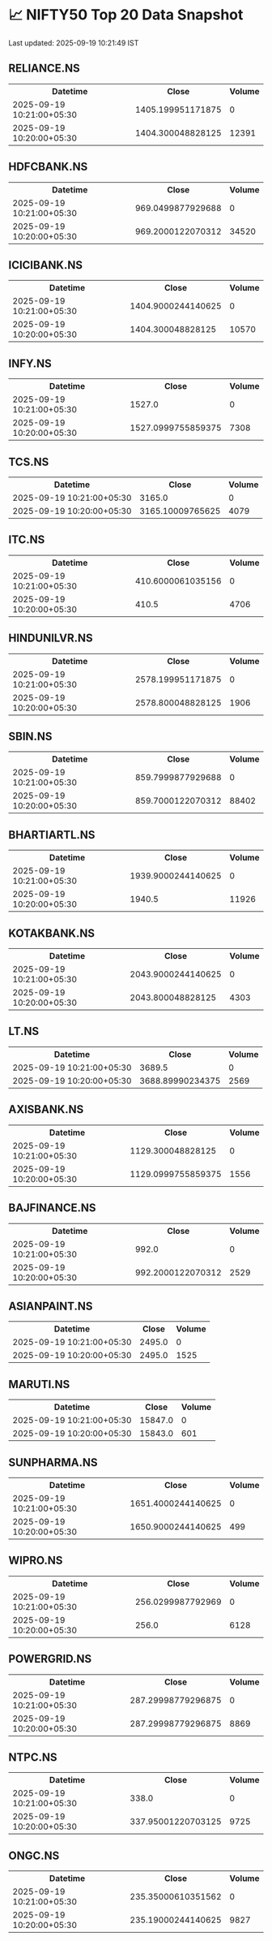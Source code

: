 # 📈 NIFTY50 Top 20 Data Snapshot

Last updated: 2025-09-19 10:21:49 IST

## RELIANCE.NS

<table>
  <tr><th>Datetime</th><th>Close</th><th>Volume</th></tr>
  <tr><td>2025-09-19 10:21:00+05:30</td><td>1405.199951171875</td><td>0</td></tr>
  <tr><td>2025-09-19 10:20:00+05:30</td><td>1404.300048828125</td><td>12391</td></tr>
</table>

## HDFCBANK.NS

<table>
  <tr><th>Datetime</th><th>Close</th><th>Volume</th></tr>
  <tr><td>2025-09-19 10:21:00+05:30</td><td>969.0499877929688</td><td>0</td></tr>
  <tr><td>2025-09-19 10:20:00+05:30</td><td>969.2000122070312</td><td>34520</td></tr>
</table>

## ICICIBANK.NS

<table>
  <tr><th>Datetime</th><th>Close</th><th>Volume</th></tr>
  <tr><td>2025-09-19 10:21:00+05:30</td><td>1404.9000244140625</td><td>0</td></tr>
  <tr><td>2025-09-19 10:20:00+05:30</td><td>1404.300048828125</td><td>10570</td></tr>
</table>

## INFY.NS

<table>
  <tr><th>Datetime</th><th>Close</th><th>Volume</th></tr>
  <tr><td>2025-09-19 10:21:00+05:30</td><td>1527.0</td><td>0</td></tr>
  <tr><td>2025-09-19 10:20:00+05:30</td><td>1527.0999755859375</td><td>7308</td></tr>
</table>

## TCS.NS

<table>
  <tr><th>Datetime</th><th>Close</th><th>Volume</th></tr>
  <tr><td>2025-09-19 10:21:00+05:30</td><td>3165.0</td><td>0</td></tr>
  <tr><td>2025-09-19 10:20:00+05:30</td><td>3165.10009765625</td><td>4079</td></tr>
</table>

## ITC.NS

<table>
  <tr><th>Datetime</th><th>Close</th><th>Volume</th></tr>
  <tr><td>2025-09-19 10:21:00+05:30</td><td>410.6000061035156</td><td>0</td></tr>
  <tr><td>2025-09-19 10:20:00+05:30</td><td>410.5</td><td>4706</td></tr>
</table>

## HINDUNILVR.NS

<table>
  <tr><th>Datetime</th><th>Close</th><th>Volume</th></tr>
  <tr><td>2025-09-19 10:21:00+05:30</td><td>2578.199951171875</td><td>0</td></tr>
  <tr><td>2025-09-19 10:20:00+05:30</td><td>2578.800048828125</td><td>1906</td></tr>
</table>

## SBIN.NS

<table>
  <tr><th>Datetime</th><th>Close</th><th>Volume</th></tr>
  <tr><td>2025-09-19 10:21:00+05:30</td><td>859.7999877929688</td><td>0</td></tr>
  <tr><td>2025-09-19 10:20:00+05:30</td><td>859.7000122070312</td><td>88402</td></tr>
</table>

## BHARTIARTL.NS

<table>
  <tr><th>Datetime</th><th>Close</th><th>Volume</th></tr>
  <tr><td>2025-09-19 10:21:00+05:30</td><td>1939.9000244140625</td><td>0</td></tr>
  <tr><td>2025-09-19 10:20:00+05:30</td><td>1940.5</td><td>11926</td></tr>
</table>

## KOTAKBANK.NS

<table>
  <tr><th>Datetime</th><th>Close</th><th>Volume</th></tr>
  <tr><td>2025-09-19 10:21:00+05:30</td><td>2043.9000244140625</td><td>0</td></tr>
  <tr><td>2025-09-19 10:20:00+05:30</td><td>2043.800048828125</td><td>4303</td></tr>
</table>

## LT.NS

<table>
  <tr><th>Datetime</th><th>Close</th><th>Volume</th></tr>
  <tr><td>2025-09-19 10:21:00+05:30</td><td>3689.5</td><td>0</td></tr>
  <tr><td>2025-09-19 10:20:00+05:30</td><td>3688.89990234375</td><td>2569</td></tr>
</table>

## AXISBANK.NS

<table>
  <tr><th>Datetime</th><th>Close</th><th>Volume</th></tr>
  <tr><td>2025-09-19 10:21:00+05:30</td><td>1129.300048828125</td><td>0</td></tr>
  <tr><td>2025-09-19 10:20:00+05:30</td><td>1129.0999755859375</td><td>1556</td></tr>
</table>

## BAJFINANCE.NS

<table>
  <tr><th>Datetime</th><th>Close</th><th>Volume</th></tr>
  <tr><td>2025-09-19 10:21:00+05:30</td><td>992.0</td><td>0</td></tr>
  <tr><td>2025-09-19 10:20:00+05:30</td><td>992.2000122070312</td><td>2529</td></tr>
</table>

## ASIANPAINT.NS

<table>
  <tr><th>Datetime</th><th>Close</th><th>Volume</th></tr>
  <tr><td>2025-09-19 10:21:00+05:30</td><td>2495.0</td><td>0</td></tr>
  <tr><td>2025-09-19 10:20:00+05:30</td><td>2495.0</td><td>1525</td></tr>
</table>

## MARUTI.NS

<table>
  <tr><th>Datetime</th><th>Close</th><th>Volume</th></tr>
  <tr><td>2025-09-19 10:21:00+05:30</td><td>15847.0</td><td>0</td></tr>
  <tr><td>2025-09-19 10:20:00+05:30</td><td>15843.0</td><td>601</td></tr>
</table>

## SUNPHARMA.NS

<table>
  <tr><th>Datetime</th><th>Close</th><th>Volume</th></tr>
  <tr><td>2025-09-19 10:21:00+05:30</td><td>1651.4000244140625</td><td>0</td></tr>
  <tr><td>2025-09-19 10:20:00+05:30</td><td>1650.9000244140625</td><td>499</td></tr>
</table>

## WIPRO.NS

<table>
  <tr><th>Datetime</th><th>Close</th><th>Volume</th></tr>
  <tr><td>2025-09-19 10:21:00+05:30</td><td>256.0299987792969</td><td>0</td></tr>
  <tr><td>2025-09-19 10:20:00+05:30</td><td>256.0</td><td>6128</td></tr>
</table>

## POWERGRID.NS

<table>
  <tr><th>Datetime</th><th>Close</th><th>Volume</th></tr>
  <tr><td>2025-09-19 10:21:00+05:30</td><td>287.29998779296875</td><td>0</td></tr>
  <tr><td>2025-09-19 10:20:00+05:30</td><td>287.29998779296875</td><td>8869</td></tr>
</table>

## NTPC.NS

<table>
  <tr><th>Datetime</th><th>Close</th><th>Volume</th></tr>
  <tr><td>2025-09-19 10:21:00+05:30</td><td>338.0</td><td>0</td></tr>
  <tr><td>2025-09-19 10:20:00+05:30</td><td>337.95001220703125</td><td>9725</td></tr>
</table>

## ONGC.NS

<table>
  <tr><th>Datetime</th><th>Close</th><th>Volume</th></tr>
  <tr><td>2025-09-19 10:21:00+05:30</td><td>235.35000610351562</td><td>0</td></tr>
  <tr><td>2025-09-19 10:20:00+05:30</td><td>235.19000244140625</td><td>9827</td></tr>
</table>

